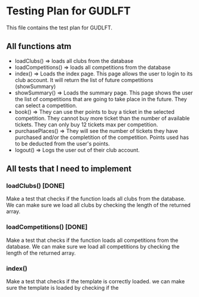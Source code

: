 # Testing Plan for GUDLFT

This file contains the test plan for GUDLFT.

## All functions atm

- loadClubs() => loads all clubs from the database
- loadCompetitions() => loads all competitions from the database
- index() => Loads the index page. This page allows the user to login to its club account. It will return the list of future competitions (showSummary)
- showSummary() => Loads the summary page. This page shows the user the list of competitions that are going to take place in the future. They can select a competition.
- book() => They can use ther points to buy a ticket in the selected competition. They cannot buy more ticket than the number of available tickets. They can only buy 12 tickets max  per competition.
- purchasePlaces() => They will see the number of tickets they have purchased and/or the completition of the competition. Points used has to be deducted from the user's points.
- logout() => Logs the user out of their club account.


## All tests that I need to implement

### loadClubs() [DONE]

Make a test that checks if the function loads all clubs from the database.
We can make sure we load all clubs by checking the length of the returned array.

### loadCompetitions() [DONE]

Make a test that checks if the function loads all competitions from the database.
We can make sure we load all competitions by checking the length of the returned array.

### index()

Make a test that checks if the template is correctly loaded.
we can make sure the template is loaded by checking if the <title> of the page is correct. [DONE]

Make a test that checks if the page is correctly loaded (status_code_200).
we can make sure the page is loaded by checking if the status code is 200. [DONE]

Make an **happy path** test where the user logs in and is redirected to the summary page.
we can make sure the user is logged in by checking if the user can access the summary page (status_code_200) &  if the welcome message is correct. [DONE]

Make a **sad path** test where the user is unregistered.
we can make sure the user is not logged in by checking if the user is redirected to the index page (status_code_200) &  if an error message is displayed. [DONE]

Make a **sad path** test where the user do not enter an email
we can make sure the user is not logged in by checking if the user is redirected to the index page (status_code_200) &  if an error message is displayed. [DONE]

### showSummary()

Make a test that checks if the template is correctly loaded.
we can make sure the template is loaded by checking if the <title> of the page is correct.

Make a test that checks if the page is correctly loaded (status_code_200).
we can make sure the page is loaded by checking if the status code is 200.

Make a test that check if the competition list is correctly loaded.
we can make sure the competition list is correct by checking the lenght of the returned array & checking the competition dates.


### book()

Make a test that checks if the template is correctly loaded.
we can make sure the template is loaded by checking if the <title> of the page is correct.

Make a test that checks if the page is correctly loaded (status_code_200).
we can make sure the page is loaded by checking if the status code is 200.

Make a  **sad path** test that check if the user trie to book more than the available tickets in the competition. The expected result is an error message.
we can make sure the user cannot book more than the available tickets by checking if the error message is displayed when current_ticket + booked_ticket > available_tickets.

Make a **sad path** test that check if the user tries to book more than 12 tickets. The expected result is an error message.
we can make sure the user cannot book more than 12 tickets by checking if an error message is displayed when 13 tickets are booked.

Make a **happy path** test that check if the user has successfully booked a ticket.
We can make sure the user has successfully booked a ticket by checking if the user is redirected to the summary page (status_code_200) &  if the message is correct.

Make a **sad path** test where the user tries to book a ticket but he has not enough points.
we can make sure the user cannot book a ticket by checking if the user is redirected to the summary page (status_code_200) &  if an error message is displayed.

Make a **sad path** test where the user tries to book a ticket for a competition in the past.
we can make sure the user cannot book a ticket by checking if the user is redirected to the summary page (status_code_200) &  if an error message is displayed.


### purchasePlaces()

Make a **happy path** test that check if the user has successfully booked a ticket and the points are deducted.
We can make sure the user has successfully booked a ticket by checking if the user is redirected to the summary page (status_code_200) &  if the message is correct & if the points are deducted from the user's points.

Make a **happy path** test that check if the user has successfully booked a ticket and the number of tickets is updated.
We can make sure the user has successfully booked a ticket by checking if the user is redirected to the summary page (status_code_200) &  if the message is correct & if the number of tickets is updated.

### logout()
Make a test that makes sure the user is logged out.
we can make sure the user is logged out by checking if the status code is 302.